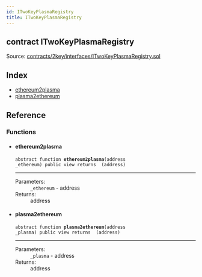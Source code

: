 ```yaml
---
id: ITwoKeyPlasmaRegistry
title: ITwoKeyPlasmaRegistry
---
```


<div class="contract-doc"><div class="contract"><h2 class="contract-header"><span class="contract-kind">contract</span> ITwoKeyPlasmaRegistry</h2><div class="source">Source: <a href="https://github.com/2keynet/web3-alpha/blob/v0.0.3/contracts/2key/interfaces/ITwoKeyPlasmaRegistry.sol" target="_blank">contracts/2key/interfaces/ITwoKeyPlasmaRegistry.sol</a></div></div><div class="index"><h2>Index</h2><ul><li><a href="ITwoKeyPlasmaRegistry.html#ethereum2plasma">ethereum2plasma</a></li><li><a href="ITwoKeyPlasmaRegistry.html#plasma2ethereum">plasma2ethereum</a></li></ul></div><div class="reference"><h2>Reference</h2><div class="functions"><h3>Functions</h3><ul><li><div class="item function"><span id="ethereum2plasma" class="anchor-marker"></span><h4 class="name">ethereum2plasma</h4><div class="body"><code class="signature"><span>abstract </span>function <strong>ethereum2plasma</strong><span>(address _ethereum) </span><span>public </span><span>view </span><span>returns  (address) </span></code><hr/><dl><dt><span class="label-parameters">Parameters:</span></dt><dd><div><code>_ethereum</code> - address</div></dd><dt><span class="label-return">Returns:</span></dt><dd>address</dd></dl></div></div></li><li><div class="item function"><span id="plasma2ethereum" class="anchor-marker"></span><h4 class="name">plasma2ethereum</h4><div class="body"><code class="signature"><span>abstract </span>function <strong>plasma2ethereum</strong><span>(address _plasma) </span><span>public </span><span>view </span><span>returns  (address) </span></code><hr/><dl><dt><span class="label-parameters">Parameters:</span></dt><dd><div><code>_plasma</code> - address</div></dd><dt><span class="label-return">Returns:</span></dt><dd>address</dd></dl></div></div></li></ul></div></div></div>
